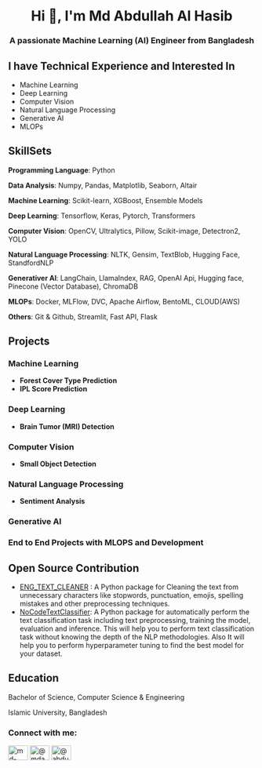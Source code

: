 <h1 align="center">Hi 👋, I'm Md Abdullah Al Hasib</h1>
<h3 align="center">A passionate Machine Learning (AI) Engineer from Bangladesh</h3>

## I have Technical Experience and Interested In
* Machine Learning
* Deep Learning
* Computer Vision
* Natural Language Processing
* Generative AI
* MLOPs

## SkillSets
**Programming Language**: Python

**Data Analysis**: Numpy, Pandas, Matplotlib, Seaborn, Altair

**Machine Learning**: Scikit-learn, XGBoost, Ensemble Models

**Deep Learning**: Tensorflow, Keras, Pytorch, Transformers

**Computer Vision**: OpenCV, Ultralytics, Pillow, Scikit-image, Detectron2, YOLO

**Natural Language Processing**: NLTK, Gensim, TextBlob, Hugging Face, StandfordNLP

**Generativer AI**: LangChain, LlamaIndex, RAG, OpenAI Api, Hugging face, Pinecone (Vector Database), ChromaDB

**MLOPs**: Docker, MLFlow, DVC, Apache Airflow, BentoML, CLOUD(AWS)

**Others**: Git & Github, Streamlit, Fast API, Flask

## Projects

### Machine Learning
* **Forest Cover Type Prediction**
* **IPL Score Prediction**

### Deep Learning
* **Brain Tumor (MRI) Detection**

### Computer Vision
* **Small Object Detection**

### Natural Language Processing
* **Sentiment Analysis**

### Generative AI

### End to End Projects with MLOPS and Development


## Open Source Contribution
* [ENG_TEXT_CLEANER](https://pypi.org/project/eng-text-cleaner/) : A Python package for Cleaning the text from unnecessary characters like stopwords, punctuation, emojis, spelling mistakes and other preprocessing techniques.
* [NoCodeTextClassifier](https://pypi.org/project/NoCodeTextClassifier/): A Python package for automatically perform the text classification task including text preprocessing, training the model, evaluation and inference. This will help you to perform text classification task without knowing the depth of the NLP methodologies. Also It will help you to perform hyperparameter tuning to find the best model for your dataset.

## Education
Bachelor of Science, Computer Science & Engineering

Islamic University, Bangladesh

<h3 align="left">Connect with me:</h3>
<p align="left">
<a href="https://linkedin.com/in/md-abdullah-al-hasib-874174194" target="blank"><img align="center" src="https://raw.githubusercontent.com/rahuldkjain/github-profile-readme-generator/master/src/images/icons/Social/linked-in-alt.svg" alt="md-abdullah-al-hasib-874174194" height="30" width="40" /></a>
<a href="https://www.youtube.com/@mdabdullahalhasib9081" target="blank"><img align="center" src="https://raw.githubusercontent.com/rahuldkjain/github-profile-readme-generator/master/src/images/icons/Social/youtube.svg" alt="@mdabdullahalhasib9081" height="30" width="40" /></a>
<a href="https://medium.com/@abdullah.iu.cse" target="blank"><img align="center" src="https://raw.githubusercontent.com/rahuldkjain/github-profile-readme-generator/master/src/images/icons/Social/medium.svg" alt="@abdullah.iu.cse" height="30" width="40" /></a>
</p>


